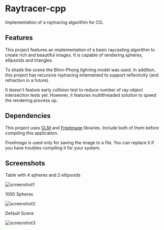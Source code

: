 # Raytracer-cpp
Implementation of a raytracing algorithm for CG.

## Features
This project features an implementation of a basic raycasting algorithm to create rich and beautiful images. It is capable of rendering spheres, ellipsoids and triangles.

To shade the scene the Blinn-Phong lighning model was used. In addition, this project has recursive raytracing imlemented to support reflectivity (and refraction in a future).

It doesn't feature early collision test to reduce number of ray-object intersection tests yet. However, it features multithreaded solution to speed the rendering process up.

## Dependencies
This project uses [GLM](https://glm.g-truc.net/0.9.9/index.html) and [FreeImage](http://freeimage.sourceforge.net/) libraries.
Include both of them before compiling this application.

*FreeImage* is used only for saving the image to a file. You can replace it if you have troubles compiling it for your system.

## Screenshots

Table with 4 spheres and 2 ellipsoids

![screenshot1](https://image.ibb.co/eFzWV8/scene4_specular.png)

1000 Spheres

![screenshot2](https://image.ibb.co/j68aq8/scene5.png)

Default Scene

![screenshot3](https://image.ibb.co/gBY3co/out.png)

